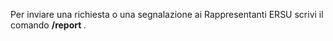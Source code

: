Per inviare una richiesta o una segnalazione ai Rappresentanti ERSU scrivi il comando **/report <inserisci qui la segnalazione>**.